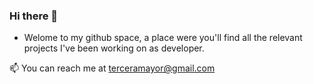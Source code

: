 ### Hi there 👋

- Welome to my github space, a place were you'll find all the relevant projects I've been working on as developer.

📫 You can reach me at terceramayor@gmail.com


